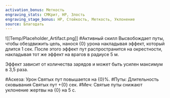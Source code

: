 ```yaml
---
activation_bonus: Меткость
engraving_stats: СМКрит, HP, Злость
engraving_stage_bonus: HP, Стойкость, Меткость, Уклонение
source: Благодать
---
```

![[Temp/Placeholder_Artifact.png]]
#Активный скилл
Высвобождает путы, чтобы обездвижить цель, нанося {0} урона накладывая эффект, который длится 1 сек. После этого эффект пут распространится на окрестности, накладывая тот же эффект на врагов в радиусе 5 м.

Эффект зависит от количества зарядов и может быть усилен максимум в 3,5 раза.

#Аскеза: 
Урон Святых пут повышается на {0}%.
#Путы: 
Длительность сковывания Святых пут +{0} сек.
#Меч: 
Святые путы снижают уклонение жертвы на {0} на 5 с.
